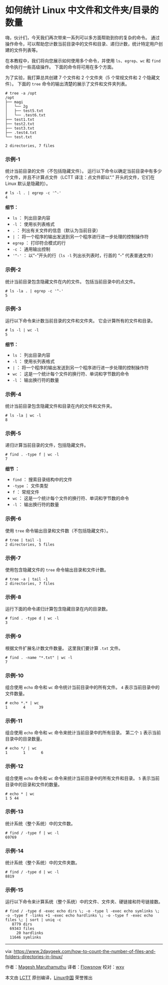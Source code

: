 如何统计 Linux 中文件和文件夹/目录的数量
======

嗨，伙计们，今天我们再次带来一系列可以多方面帮助到你的复杂的命令。 通过操作命令，可以帮助您计数当前目录中的文件和目录、递归计数，统计特定用户创建的文件列表等。

在本教程中，我们将向您展示如何使用多个命令，并使用 `ls`、`egrep`、`wc` 和 `find` 命令执行一些高级操作。 下面的命令将可用在多个方面。

为了实验，我打算总共创建 7 个文件和 2 个文件夹（5 个常规文件和 2 个隐藏文件）。 下面的 `tree` 命令的输出清楚的展示了文件和文件夹列表。

```
# tree -a /opt
/opt
├── magi
│   └── 2g
│   ├── test5.txt
│   └── .test6.txt
├── test1.txt
├── test2.txt
├── test3.txt
├── .test4.txt
└── test.txt

2 directories, 7 files
```

### 示例-1

统计当前目录的文件（不包括隐藏文件）。 运行以下命令以确定当前目录中有多少个文件，并且不计算点文件（LCTT 译注：点文件即以“.” 开头的文件，它们在 Linux 默认是隐藏的）。

```
# ls -l . | egrep -c '^-'
4
```

**细节：**

  * `ls` ： 列出目录内容
  * `-l` ： 使用长列表格式
  * `.` ： 列出有关文件的信息（默认为当前目录）
  * `|` ： 将一个程序的输出发送到另一个程序进行进一步处理的控制操作符
  * `egrep` ： 打印符合模式的行
  * `-c` ： 通用输出控制
  * `'^-'` ： 以“-”开头的行（`ls -l` 列出长列表时，行首的 “-” 代表普通文件）

### 示例-2

统计当前目录包含隐藏文件在内的文件。 包括当前目录中的点文件。

```
# ls -la . | egrep -c '^-'
5
```

### 示例-3

运行以下命令来计数当前目录的文件和文件夹。 它会计算所有的文件和目录。

```
# ls -l | wc -l
5
```

**细节：**

  * `ls` ： 列出目录内容
  * `-l` ： 使用长列表格式
  * `|` ： 将一个程序的输出发送到另一个程序进行进一步处理的控制操作符
  * `wc` ： 这是一个统计每个文件的换行符、单词和字节数的命令
  * `-l` ： 输出换行符的数量

### 示例-4

统计当前目录包含隐藏文件和目录在内的文件和文件夹。

```
# ls -la | wc -l
8
```

### 示例-5

递归计算当前目录的文件，包括隐藏文件。

```
# find . -type f | wc -l
7
```

**细节 ：**

  * `find` ： 搜索目录结构中的文件
  * `-type` ： 文件类型
  * `f` ： 常规文件
  * `wc` ： 这是一个统计每个文件的换行符、单词和字节数的命令
  * `-l` ： 输出换行符的数量

### 示例-6

使用 `tree` 命令输出目录和文件数（不包括隐藏文件）。

```
# tree | tail -1
2 directories, 5 files
```

### 示例-7

使用包含隐藏文件的 `tree` 命令输出目录和文件计数。

```
# tree -a | tail -1
2 directories, 7 files
```

### 示例-8

运行下面的命令递归计算包含隐藏目录在内的目录数。

```
# find . -type d | wc -l
3
```

### 示例-9

根据文件扩展名计数文件数量。 这里我们要计算 `.txt` 文件。

```
# find . -name "*.txt" | wc -l
7
```

### 示例-10

组合使用 `echo` 命令和 `wc` 命令统计当前目录中的所有文件。 `4` 表示当前目录中的文件数量。

```
# echo *.* | wc
1       4      39
```

### 示例-11

组合使用 `echo` 命令和 `wc` 命令来统计当前目录中的所有目录。 第二个 `1` 表示当前目录中的目录数量。

```
# echo */ | wc
1       1       6
```

### 示例-12

组合使用 `echo` 命令和 `wc` 命令来统计当前目录中的所有文件和目录。 `5` 表示当前目录中的目录和文件的数量。

```
# echo * | wc
1 5 44
```

### 示例-13

统计系统（整个系统）中的文件数。

```
# find / -type f | wc -l
69769
```

### 示例-14

统计系统（整个系统）中的文件夹数。

```
# find / -type d | wc -l
8819
```

### 示例-15

运行以下命令来计算系统（整个系统）中的文件、文件夹、硬链接和符号链接数。

```
# find / -type d -exec echo dirs \; -o -type l -exec echo symlinks \; -o -type f -links +1 -exec echo hardlinks \; -o -type f -exec echo files \; | sort | uniq -c
   8779 dirs
  69343 files
     20 hardlinks
  11646 symlinks
```

--------------------------------------------------------------------------------

via: https://www.2daygeek.com/how-to-count-the-number-of-files-and-folders-directories-in-linux/

作者：[Magesh Maruthamuthu][a]
译者：[Flowsnow](https://github.com/Flowsnow)
校对：[wxy](https://github.com/wxy)

本文由 [LCTT](https://github.com/LCTT/TranslateProject) 原创编译，[Linux中国](https://linux.cn/) 荣誉推出

[a]:https://www.2daygeek.com/author/magesh/
[1]:https://www.2daygeek.com/empty-a-file-delete-contents-lines-from-a-file-remove-matching-string-from-a-file-remove-empty-blank-lines-from-a-file/
